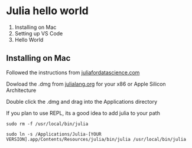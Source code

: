 # Julia hello world

1. Installing on Mac
1. Setting up VS Code
1. Hello World


## Installing on Mac
Followed the instructions from [juliafordatascience.com](https://www.juliafordatascience.com/first-steps-1-installing-julia/)

Dowload the .dmg from [julialang.org](https://julialang.org/downloads/?ref=juliafordatascience.com) for your x86 or Apple Silicon Architecture

Double click the .dmg and drag into the Applications directory

If you plan to use REPL, its a good idea to add julia to your path

```
sudo rm -f /usr/local/bin/julia

sudo ln -s /Applications/Julia-[YOUR VERSION].app/Contents/Resources/julia/bin/julia /usr/local/bin/julia
```